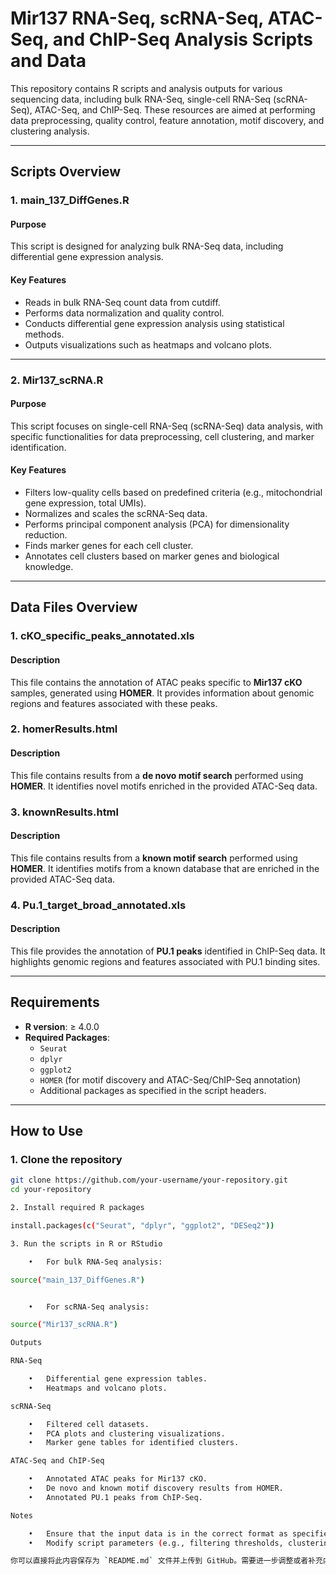 # Mir137 RNA-Seq, scRNA-Seq, ATAC-Seq, and ChIP-Seq Analysis Scripts and Data

This repository contains R scripts and analysis outputs for various sequencing data, including bulk RNA-Seq, single-cell RNA-Seq (scRNA-Seq), ATAC-Seq, and ChIP-Seq. These resources are aimed at performing data preprocessing, quality control, feature annotation, motif discovery, and clustering analysis.

---

## Scripts Overview

### 1. **main_137_DiffGenes.R**
#### Purpose
This script is designed for analyzing bulk RNA-Seq data, including differential gene expression analysis.

#### Key Features
- Reads in bulk RNA-Seq count data from cutdiff.
- Performs data normalization and quality control.
- Conducts differential gene expression analysis using statistical methods.
- Outputs visualizations such as heatmaps and volcano plots.

---

### 2. **Mir137_scRNA.R**
#### Purpose
This script focuses on single-cell RNA-Seq (scRNA-Seq) data analysis, with specific functionalities for data preprocessing, cell clustering, and marker identification.

#### Key Features
- Filters low-quality cells based on predefined criteria (e.g., mitochondrial gene expression, total UMIs).
- Normalizes and scales the scRNA-Seq data.
- Performs principal component analysis (PCA) for dimensionality reduction.
- Finds marker genes for each cell cluster.
- Annotates cell clusters based on marker genes and biological knowledge.

---

## Data Files Overview

### 1. **cKO_specific_peaks_annotated.xls**
#### Description
This file contains the annotation of ATAC peaks specific to **Mir137 cKO** samples, generated using **HOMER**. It provides information about genomic regions and features associated with these peaks.

### 2. **homerResults.html**
#### Description
This file contains results from a **de novo motif search** performed using **HOMER**. It identifies novel motifs enriched in the provided ATAC-Seq data.

### 3. **knownResults.html**
#### Description
This file contains results from a **known motif search** performed using **HOMER**. It identifies motifs from a known database that are enriched in the provided ATAC-Seq data.

### 4. **Pu.1_target_broad_annotated.xls**
#### Description
This file provides the annotation of **PU.1 peaks** identified in ChIP-Seq data. It highlights genomic regions and features associated with PU.1 binding sites.

---

## Requirements

- **R version**: ≥ 4.0.0
- **Required Packages**:
  - `Seurat`
  - `dplyr`
  - `ggplot2`
  - `HOMER` (for motif discovery and ATAC-Seq/ChIP-Seq annotation)
  - Additional packages as specified in the script headers.

---

## How to Use

### 1. Clone the repository
```bash
git clone https://github.com/your-username/your-repository.git
cd your-repository

2. Install required R packages

install.packages(c("Seurat", "dplyr", "ggplot2", "DESeq2"))

3. Run the scripts in R or RStudio

	•	For bulk RNA-Seq analysis:

source("main_137_DiffGenes.R")


	•	For scRNA-Seq analysis:

source("Mir137_scRNA.R")

Outputs

RNA-Seq

	•	Differential gene expression tables.
	•	Heatmaps and volcano plots.

scRNA-Seq

	•	Filtered cell datasets.
	•	PCA plots and clustering visualizations.
	•	Marker gene tables for identified clusters.

ATAC-Seq and ChIP-Seq

	•	Annotated ATAC peaks for Mir137 cKO.
	•	De novo and known motif discovery results from HOMER.
	•	Annotated PU.1 peaks from ChIP-Seq.

Notes

	•	Ensure that the input data is in the correct format as specified in the scripts and HOMER documentation.
	•	Modify script parameters (e.g., filtering thresholds, clustering resolution) as needed for your specific dataset.

你可以直接将此内容保存为 `README.md` 文件并上传到 GitHub。需要进一步调整或者补充内容随时告诉我！
